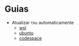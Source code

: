 # Guias

- Atualizar `tko` automaticamente
    - [wsl](./docs/atualizar-tko-auto/wsl.md)
    - [ubuntu](./docs/atualizar-tko-auto/ubuntu.md)
    - [codespace](./docs/atualizar-tko-auto/codespace.md)

